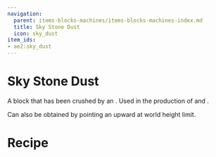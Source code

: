 ```yaml
---
navigation:
  parent: items-blocks-machines/items-blocks-machines-index.md
  title: Sky Stone Dust
  icon: sky_dust
item_ids:
- ae2:sky_dust
---
```


# Sky Stone Dust

<ItemImage id="sky_dust" scale="4" />

A <ItemLink id="sky_stone_block" /> block that has been crushed by an <ItemLink id="inscriber" />. Used in the production of
<ItemLink id="cell_component_256k" /> and <ItemLink id="sky_stone_block" />.

Can also be obtained by pointing an <ItemLink id="annihilation_plane" /> upward at world height limit.

# Recipe

<RecipeFor id="sky_dust" />
